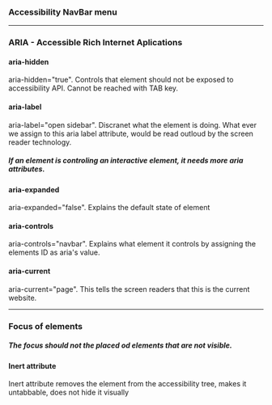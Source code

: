 ### Accessibility NavBar menu
___

### ARIA - Accessible Rich Internet Aplications

#### aria-hidden

aria-hidden="true". Controls that element should not be exposed to accessibility API. Cannot be reached with TAB key.

#### aria-label
aria-label="open sidebar". Discranet what the element is doing. What ever we assign to this aria label attribute, would be read outloud by the screen reader technology.

##### If an element is controling an interactive element, it needs more aria attributes.

#### aria-expanded
aria-expanded="false". Explains the default state of element

#### aria-controls
aria-controls="navbar". Explains what element it controls by assigning the elements ID as aria's value.

#### aria-current
aria-current="page". This tells the screen readers that this is the current website.

___

### Focus of elements
##### The focus should not the placed od elements that are not visible.

#### Inert attribute
Inert attribute removes the element from the accessibility tree,
makes it untabbable,
does not hide it visually
